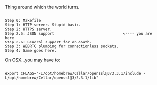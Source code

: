 Thing around which the world turns.

<code>
Step 0: Makefile
Step 1: HTTP server. Stupid basic.                   
Step 2: HTTPS server.                                
Step 2.5: JSON support                               <---- you are here
Step 2.6: General support for an oauth.
Step 3: WEBRTC plumbing for connectionless sockets.
Step 4: Game goes here.
</code>

On OSX...you may have to:

<code>
export CFLAGS="-I/opt/homebrew/Cellar/openssl@3/3.3.1/include -L/opt/homebrew/Cellar/openssl@3/3.3.1/lib"
</code>
